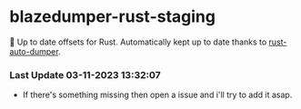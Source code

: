 # blazedumper-rust-staging

🚀 Up to date offsets for Rust. Automatically kept up to date thanks to [rust-auto-dumper](https://github.com/Akandesh/rust-auto-dumper).


### Last Update 03-11-2023 13:32:07
- If there's something missing then open a issue and i'll try to add it asap.